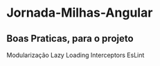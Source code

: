 # Jornada-Milhas-Angular


## Boas Praticas, para o projeto

Modularização
Lazy Loading
Interceptors
EsLint